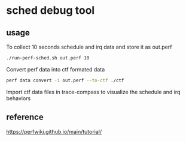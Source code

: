 # sched debug tool

## usage
To collect 10 seconds schedule and irq data and store it as out.perf
```bash
./run-perf-sched.sh out.perf 10
```

Convert perf data into ctf formated data
```bash
perf data convert -i out.perf --to-ctf ./ctf
```

Import ctf data files in trace-compass to visualize the schedule and irq behaviors

## reference
https://perfwiki.github.io/main/tutorial/
